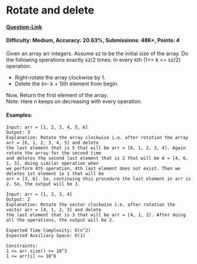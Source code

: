 # Rotate and delete
#### [Question-Link](https://www.geeksforgeeks.org/problems/rotate-and-delete-1587115621/1)
#### Difficulty: Medium, Accuracy: 20.63%, Submissions: 48K+, Points: 4

Given an array arr integers. Assume sz to be the initial size of the array. Do the following operations exactly sz/2 times. In every kth (1<= k <= sz/2) operation:

  - Right-rotate the array clockwise by 1.
  - Delete the (n– k + 1)th element from begin.

Now, Return the first element of the array. <br>
Note: Here n keeps on decreasing with every operation.

#### Examples:
```
Input: arr = [1, 2, 3, 4, 5, 6]
Output: 3
Explanation: Rotate the array clockwise i.e. after rotation the array arr = [6, 1, 2, 3, 4, 5] and delete
the last element that is 5 that will be arr = [6, 1, 2, 3, 4]. Again rotate the array for the second time
and deletes the second last element that is 2 that will be A = [4, 6, 1, 3], doing similar operation when
we perform 4th operation, 4th last element does not exist. Then we deletes 1st element ie 1 that will be
arr = [3, 6]. So, continuing this procedure the last element in arr is 2. So, the output will be 3.
```
```
Input: arr = [1, 2, 3, 4]
Output: 2
Explanation: Rotate the vector clockwise i.e. after rotation the vector arr = [4, 1, 2, 3] and delete
the last element that is 3 that will be arr = [4, 1, 2]. After doing all the operations, the output will be 2.
```
```
Expected Time Complexity: O(n^2)
Expected Auxiliary Space: O(1)

Constraints:
1 <= arr.size() <= 10^3
1 <= arr[i] <= 10^6
```
